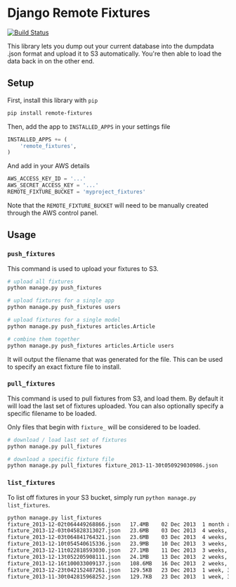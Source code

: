 Django Remote Fixtures
===============

[![Build Status](https://travis-ci.org/gizmag/remote-fixtures.png?branch=master)](https://travis-ci.org/gizmag/remote-fixtures)

This library lets you dump out your current database into the dumpdata .json
format and upload it to S3 automatically. You're then able to load the data back
in on the other end.

## Setup

First, install this library with `pip`

```bash
pip install remote-fixtures
```

Then, add the app to `INSTALLED_APPS` in your settings file

```python
INSTALLED_APPS += (
    'remote_fixtures',
)
```

And add in your AWS details

```python
AWS_ACCESS_KEY_ID = '...'
AWS_SECRET_ACCESS_KEY = '...'
REMOTE_FIXTURE_BUCKET = 'myproject_fixtures'
```

Note that the `REMOTE_FIXTURE_BUCKET` will need to be manually created through
the AWS control panel.

## Usage

### `push_fixtures`

This command is used to upload your fixtures to S3.

```bash
# upload all fixtures
python manage.py push_fixtures

# upload fixtures for a single app
python manage.py push_fixtures users

# upload fixtures for a single model
python manage.py push_fixtures articles.Article

# combine them together
python manage.py push_fixtures articles.Article users
```

It will output the filename that was generated for the file. This can be used to
specify an exact fixture file to install.

### `pull_fixtures`

This command is used to pull fixtures from S3, and load them. By default it
will load the last set of fixtures uploaded. You can also optionally specify a
specific filename to be loaded.

Only files that begin with `fixture_` will be considered to be loaded.

```bash
# download / load last set of fixtures
python manage.py pull_fixtures

# download a specific fixture file
python manage.py pull_fixtures fixture_2013-11-30t050929030986.json
```

### `list_fixtures`

To list off fixtures in your S3 bucket, simply run
`python manage.py list_fixtures`.

```bash
python manage.py list_fixtures
fixture_2013-12-02t064449268866.json   17.4MB    02 Dec 2013  1 month ago
fixture_2013-12-03t045828313027.json   23.6MB    03 Dec 2013  4 weeks, 1 day ago
fixture_2013-12-03t064841764321.json   23.6MB    03 Dec 2013  4 weeks, 1 day ago
fixture_2013-12-10t054540615336.json   23.9MB    10 Dec 2013  3 weeks, 1 day ago
fixture_2013-12-11t022818593030.json   27.1MB    11 Dec 2013  3 weeks, 1 day ago
fixture_2013-12-13t052205908111.json   24.1MB    13 Dec 2013  2 weeks, 5 days ago
fixture_2013-12-16t100033009137.json   108.6MB   16 Dec 2013  2 weeks, 2 days ago
fixture_2013-12-23t042152487261.json   129.5KB   23 Dec 2013  1 week, 3 days ago
fixture_2013-11-30t042815968252.json   129.7KB   23 Dec 2013  1 week, 3 days ago
```
